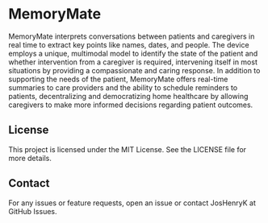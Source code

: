 # **MemoryMate**

MemoryMate interprets conversations between patients and caregivers in real time to extract key points like names, dates, and people. The device employs a unique, multimodal model to identify the state of the patient and whether intervention from a caregiver is required, intervening itself in most situations by providing a compassionate and caring response. In addition to supporting the needs of the patient, MemoryMate offers real-time summaries to care providers and the ability to schedule reminders to patients, decentralizing and democratizing home healthcare by allowing caregivers to make more informed decisions regarding patient outcomes.

## **License**

This project is licensed under the MIT License. See the LICENSE file for more details.

## **Contact**

For any issues or feature requests, open an issue or contact JosHenryK at GitHub Issues.